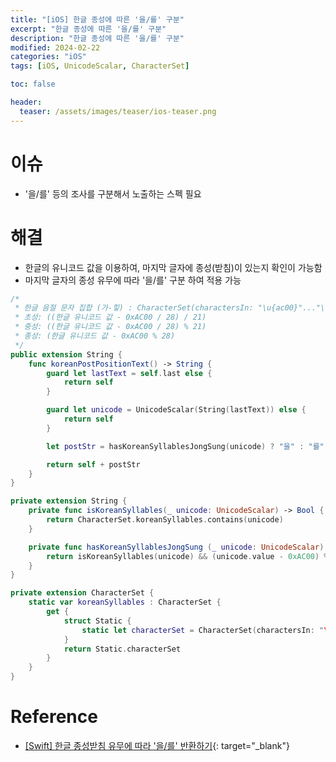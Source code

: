 ```yaml
---
title: "[iOS] 한글 종성에 따른 '을/를' 구분"
excerpt: "한글 종성에 따른 '을/를' 구분"
description: "한글 종성에 따른 '을/를' 구분"
modified: 2024-02-22
categories: "iOS"
tags: [iOS, UnicodeScalar, CharacterSet]

toc: false

header:
  teaser: /assets/images/teaser/ios-teaser.png
---
```


# 이슈
- '을/를' 등의 조사를 구분해서 노출하는 스펙 필요

# 해결
- 한글의 유니코드 값을 이용하여, 마지막 글자에 종성(받침)이 있는지 확인이 가능함
- 마지막 글자의 종성 유무에 따라 '을/를' 구분 하여 적용 가능

```swift
/*
 * 한글 음절 문자 집합 (가-힣) : CharacterSet(charactersIn: "\u{ac00}"..."\u{d7a3}")
 * 초성: ((한글 유니코드 값 - 0xAC00 / 28) / 21)
 * 중성: ((한글 유니코드 값 - 0xAC00 / 28) % 21)
 * 종성: (한글 유니코드 값 - 0xAC00 % 28)
 */
public extension String {
    func koreanPostPositionText() -> String {
        guard let lastText = self.last else {
            return self
        }

        guard let unicode = UnicodeScalar(String(lastText)) else {
            return self
        }

        let postStr = hasKoreanSyllablesJongSung(unicode) ? "을" : "를"

        return self + postStr
    }
}

private extension String {
    private func isKoreanSyllables(_ unicode: UnicodeScalar) -> Bool {
        return CharacterSet.koreanSyllables.contains(unicode)
    }

    private func hasKoreanSyllablesJongSung (_ unicode: UnicodeScalar) -> Bool {
        return isKoreanSyllables(unicode) && (unicode.value - 0xAC00) % 28 > 0
    }
}

private extension CharacterSet {
    static var koreanSyllables : CharacterSet {
        get {
            struct Static {
                static let characterSet = CharacterSet(charactersIn: "\u{ac00}"..."\u{d7a3}")
            }
            return Static.characterSet
        }
    }
}
```

# Reference
- [\[Swift\] 한글 종성받침 유무에 따라 '을/를' 반환하기](https://min-i0212.tistory.com/3){: target="_blank"}
